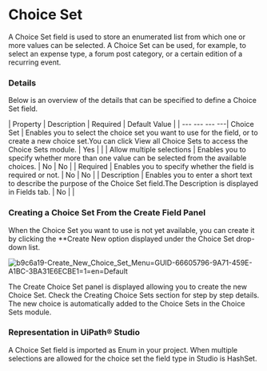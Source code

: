 ﻿# Choice Set

A Choice Set field is used to store an enumerated list from which one or more values can be selected. A Choice Set can be used, for example, to select an expense type, a forum post category, or a certain edition of a recurring event.

### Details

Below is an overview of the details that can be specified to define a Choice Set field.


| Property | Description | Required | Default Value |
| --- --- --- ---| Choice Set | Enables you to select the choice set you want to use for the field, or to create a new choice set.You can click View all Choice Sets to access the Choice Sets module. | Yes |  |
| Allow multiple selections | Enables you to specify whether more than one value can be selected from the available choices. | No | No |
| Required | Enables you to specify whether the field is required or not. | No | No |
| Description | Enables you to enter a short text to describe the purpose of the Choice Set field.The Description is  displayed in Fields tab. | No |  |


### Creating a Choice Set From the Create Field Panel

When the Choice Set you want to use is not yet available, you can create it by clicking the **Create New option displayed under the Choice Set drop-down list.

![b9c6a19-Create_New_Choice_Set_Menu=GUID-66605796-9A71-459E-A1BC-3BA31E6ECBE1=1=en=Default](/images/b9c6a19-Create_New_Choice_Set_Menu=GUID-66605796-9A71-459E-A1BC-3BA31E6ECBE1=1=en=Default.png)

The Create Choice Set panel is displayed allowing you to create the new Choice Set. Check the Creating Choice Sets section for step by step details. The new choice is automatically added to the Choice Sets in the Choice Sets module.


### Representation in UiPath® Studio

A Choice Set field is imported as  Enum in your project. When
            multiple selections are allowed for the choice set the field type in Studio is
                HashSet<Of Enum>.

